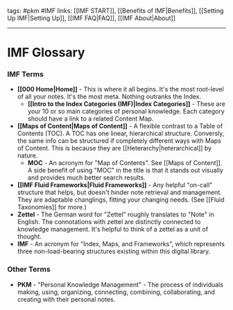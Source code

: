 tags: #pkm #IMF
links: [[IMF START]], [[Benefits of IMF|Benefits]], [[Setting Up IMF|Setting Up]], [[IMF FAQ|FAQ]], [[IMF About|About]]


---
# IMF Glossary

### IMF Terms
- **[[000 Home|Home]]** - This is where it all begins. It's the most root-level of all your notes. It's the most meta. Nothing outranks the Index. 
	- **[[Intro to the Index Categories (IMF)|Index Categories]]** - These are your 10 or so main categories of personal knowledge. Each category should have a link to a related Content Map.
- **[[Maps of Content|Maps of Content]]** - A flexible contrast to a Table of Contents (TOC). A TOC has one linear, hierarchical structure. Conversly, the same info can be structured if completely different ways with Maps of Content. This is because they are [[Heterarchy|heterarchical]] by nature. 
	- **MOC** - An acronym for "Map of Contents". See [[Maps of Content]]. A side benefit of using "MOC" in the title is that it stands out visually and provides much better search results. 
- **[[IMF Fluid Frameworks|Fluid Frameworks]]** - Any helpful "on-call" structure that helps, but doesn't hinder note retrieval and management. They are adaptable changlings, fitting your changing needs. (See [[Fluid Taxonomies]] for more.)
- **Zettel** - The German word for "Zettel" roughly translates to "Note" in English. The connotations with zettel are distinctly connected to knowledge management. It's helpful to think of a zettel as a unit of thought.
- **IMF** - An acronym for "Index, Maps, and Frameworks", which represents three non-load-bearing structures existing within this digital library.


### Other Terms
- **PKM** - "Personal Knowledge Management" - The process of individuals making, using, organizing, connecting, combining, collaborating, and creating with their personal notes.
